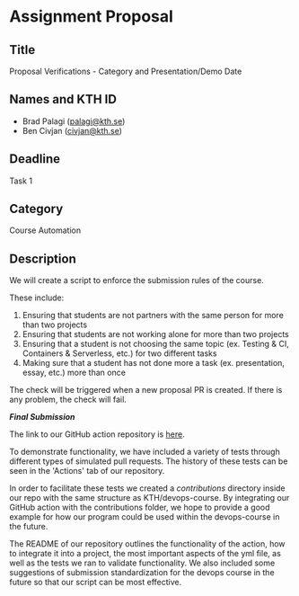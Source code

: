 # Assignment Proposal

## Title

Proposal Verifications - Category and Presentation/Demo Date

## Names and KTH ID
  - Brad Palagi (palagi@kth.se)
  - Ben Civjan (civjan@kth.se)

## Deadline

Task 1

## Category

Course Automation

## Description

We will create a script to enforce the submission rules of the course.

These include:
1. Ensuring that students are not partners with the same person for more than two projects
2. Ensuring that students are not working alone for more than two projects
3. Ensuring that a student is not choosing the same topic (ex. Testing & CI, Containers & Serverless, etc.) for two different tasks
4. Making sure that a student has not done more a task (ex. presentation, essay, etc.) more than once

The check will be triggered when a new proposal PR is created. If there is any problem, the check will fail.


***Final Submission***

The link to our GitHub action repository is [here](https://github.com/bencivjan/enforce-submission-rules-action).

To demonstrate functionality, we have included a variety of tests through different types of simulated pull requests. The history of these tests can be seen in the 'Actions' tab of our repository. 

In order to facilitate these tests we created a *contributions* directory inside our repo with the same structure as KTH/devops-course. By integrating our GitHub action with the contributions folder, we hope to provide a good example for how our program could be used within the devops-course in the future.

The README of our repository outlines the functionality of the action, how to integrate it into a project, the most important aspects of the yml file, as well as the tests we ran to validate functionality. We also included some suggestions of submission standardization for the devops course in the future so that our script can be most effective.
